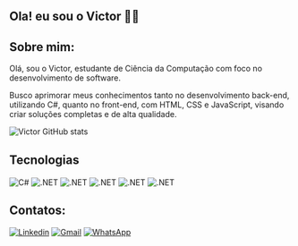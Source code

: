 ## Ola! eu sou o Victor 🤝🏻

## Sobre mim:

Olá, sou o Victor, estudante de Ciência da Computação com foco no desenvolvimento de software. 

Busco aprimorar meus conhecimentos tanto no desenvolvimento back-end, utilizando C#, quanto no front-end, com HTML, CSS e JavaScript, visando criar soluções completas e de alta qualidade.

![Victor GitHub stats](https://github-readme-stats.vercel.app/api?username=VictorMelo&show_icons=true&theme=radical)

## Tecnologias

<div style="display: inline-block;">
    <img align="center" alt="C#" src="https://img.shields.io/badge/C%23-239120?style=for-the-badge&logo=c-sharp&logoColor=white" />
    <img align="center" alt=".NET" src="https://img.shields.io/badge/.NET-5C2D91?style=for-the-badge&logo=.net&logoColor=white" />
    <img align="center" alt=".NET" src="https://img.shields.io/badge/.NET-5C2D91?style=for-the-badge&logo=.net&logoColor=white" />
    <img align="center" alt=".NET" src="https://img.shields.io/badge/HTML-239120?style=for-the-badge&logo=html5&logoColor=white" />
    <img align="center" alt=".NET" src="https://img.shields.io/badge/CSS-239120?&style=for-the-badge&logo=css3&logoColor=white" />
    <img align="center" alt=".NET" src="https://img.shields.io/badge/JavaScript-F7DF1E?style=for-the-badge&logo=JavaScript&logoColor=white" />

    

</div><br/>

## Contatos:
[![Linkedin](https://img.shields.io/badge/LinkedIn-0077B5?style=for-the-badge&logo=linkedin&logoColor=white)](http://linkedin.com/in/victor-m-91ba92314)
[![Gmail](https://img.shields.io/badge/Gmail-D14836?style=for-the-badge&logo=gmail&logoColor=white)](mailto:victorsoaresmelo01@gmail.com)
[![WhatsApp](https://img.shields.io/badge/WhatsApp-25D366?style=for-the-badge&logo=whatsapp&logoColor=white)](https://wa.me/5531991857025)
